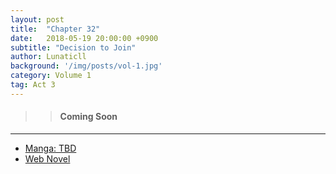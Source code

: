 ```yaml
---
layout: post
title:  "Chapter 32"
date:   2018-05-19 20:00:00 +0900
subtitle: "Decision to Join"
author: Lunaticll
background: '/img/posts/vol-1.jpg'
category: Volume 1
tag: Act 3
---
```


>> #### Coming Soon

----

- [Manga: TBD][manga-link]
- [Web Novel][novel-link]

[manga-link]: https://mangadex.org/title/41744/shi-ni-modori-subete-wo-sukuu-tame-ni-saikyou-he-to-itaru
[novel-link]: https://ncode.syosetu.com/n0569es/32/